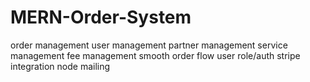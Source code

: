 # MERN-Order-System

order management
user management
partner management
service management
fee management
smooth order flow
user role/auth
stripe integration
node mailing
